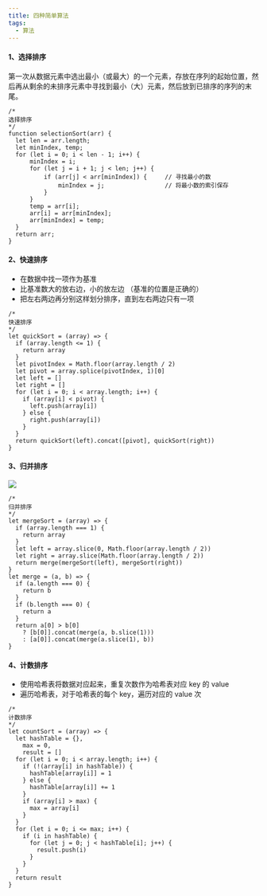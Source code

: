 ```yaml
---
title: 四种简单算法
tags:
  - 算法
---
```


#### 1、选择排序

第一次从数据元素中选出最小（或最大）的一个元素，存放在序列的起始位置，然后再从剩余的未排序元素中寻找到最小（大）元素，然后放到已排序的序列的末尾。

```
/*
选择排序
*/
function selectionSort(arr) {
  let len = arr.length;
  let minIndex, temp;
  for (let i = 0; i < len - 1; i++) {
      minIndex = i;
      for (let j = i + 1; j < len; j++) {
          if (arr[j] < arr[minIndex]) {     // 寻找最小的数
              minIndex = j;                 // 将最小数的索引保存
          }
      }
      temp = arr[i];
      arr[i] = arr[minIndex];
      arr[minIndex] = temp;
  }
  return arr;
}
```

#### 2、快速排序

- 在数据中找一项作为基准
- 比基准数大的放右边，小的放左边 （基准的位置是正确的）
- 把左右两边再分别这样划分排序，直到左右两边只有一项

```
/*
快速排序
*/
let quickSort = (array) => {
  if (array.length <= 1) {
    return array
  }
  let pivotIndex = Math.floor(array.length / 2)
  let pivot = array.splice(pivotIndex, 1)[0]
  let left = []
  let right = []
  for (let i = 0; i < array.length; i++) {
    if (array[i] < pivot) {
      left.push(array[i])
    } else {
      right.push(array[i])
    }
  }
  return quickSort(left).concat([pivot], quickSort(right))
}
```

#### 3、归并排序

![](https://pic4.zhimg.com/v2-a29c0dd0186d1f8cef3c5ebdedf3e5a3_b.webp)

```
/*
归并排序
*/
let mergeSort = (array) => {
  if (array.length === 1) {
    return array
  }
  let left = array.slice(0, Math.floor(array.length / 2))
  let right = array.slice(Math.floor(array.length / 2))
  return merge(mergeSort(left), mergeSort(right))
}
let merge = (a, b) => {
  if (a.length === 0) {
    return b
  }
  if (b.length === 0) {
    return a
  }
  return a[0] > b[0]
    ? [b[0]].concat(merge(a, b.slice(1)))
    : [a[0]].concat(merge(a.slice(1), b))
}
```

#### 4、计数排序

- 使用哈希表将数据对应起来，重复次数作为哈希表对应 key 的 value
- 遍历哈希表，对于哈希表的每个 key，遍历对应的 value 次

```
/*
计数排序
*/
let countSort = (array) => {
  let hashTable = {},
    max = 0,
    result = []
  for (let i = 0; i < array.length; i++) {
    if (!(array[i] in hashTable)) {
      hashTable[array[i]] = 1
    } else {
      hashTable[array[i]] += 1
    }
    if (array[i] > max) {
      max = array[i]
    }
  }
  for (let i = 0; i <= max; i++) {
    if (i in hashTable) {
      for (let j = 0; j < hashTable[i]; j++) {
        result.push(i)
      }
    }
  }
  return result
}
```

